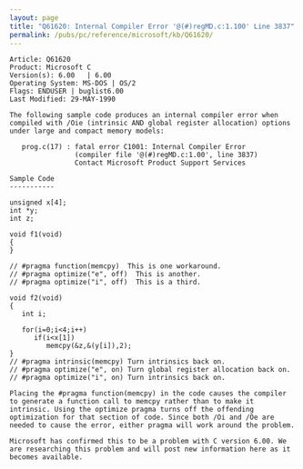 ```yaml
---
layout: page
title: "Q61620: Internal Compiler Error '@(#)regMD.c:1.100' Line 3837"
permalink: /pubs/pc/reference/microsoft/kb/Q61620/
---
```


	Article: Q61620
	Product: Microsoft C
	Version(s): 6.00   | 6.00
	Operating System: MS-DOS | OS/2
	Flags: ENDUSER | buglist6.00
	Last Modified: 29-MAY-1990
	
	The following sample code produces an internal compiler error when
	compiled with /Oie (intrinsic AND global register allocation) options
	under large and compact memory models:
	
	   prog.c(17) : fatal error C1001: Internal Compiler Error
	                (compiler file '@(#)regMD.c:1.00', line 3837)
	                Contact Microsoft Product Support Services
	
	Sample Code
	-----------
	
	unsigned x[4];
	int *y;
	int z;
	
	void f1(void)
	{
	}
	
	// #pragma function(memcpy)  This is one workaround.
	// #pragma optimize("e", off)  This is another.
	// #pragma optimize("i", off)  This is a third.
	
	void f2(void)
	{
	   int i;
	
	   for(i=0;i<4;i++)
	      if(i<x[1])
	         memcpy(&z,&(y[i]),2);
	}
	// #pragma intrinsic(memcpy) Turn intrinsics back on.
	// #pragma optimize("e", on) Turn global register allocation back on.
	// #pragma optimize("i", on) Turn intrinsics back on.
	
	Placing the #pragma function(memcpy) in the code causes the compiler
	to generate a function call to memcpy rather than to make it
	intrinsic. Using the optimize pragma turns off the offending
	optimization for that section of code. Since both /Oi and /Oe are
	needed to cause the error, either pragma will work around the problem.
	
	Microsoft has confirmed this to be a problem with C version 6.00. We
	are researching this problem and will post new information here as it
	becomes available.
